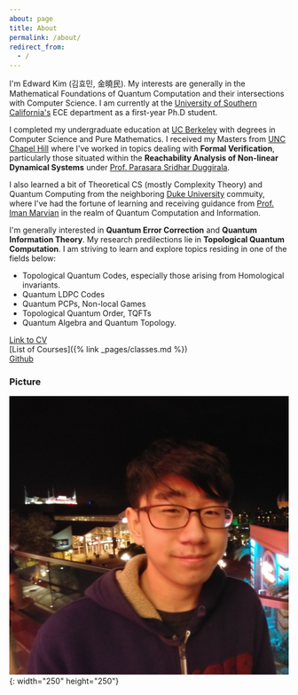 ```yaml
---
about: page
title: About
permalink: /about/
redirect_from:
  - /
---
```


 I'm Edward Kim (김효민, 金曉民). My interests are generally in the Mathematical Foundations of Quantum Computation and their intersections with Computer Science. I am currently at the [University of Southern California's](https://viterbischool.usc.edu/) ECE department as a first-year Ph.D student.

 I completed my undergraduate education at [UC Berkeley](https://cs.berkeley.edu/) with degrees in Computer Science and Pure Mathematics. I received my Masters from [UNC Chapel Hill](https://cs.unc.edu/) where I've worked in topics dealing with **Formal Verification**, particularly those situated within the **Reachability Analysis of Non-linear Dynamical Systems** under [Prof. Parasara Sridhar Duggirala](https://www.cs.unc.edu/~psd/).

 I also learned a bit of Theoretical CS (mostly Complexity Theory) and Quantum Computing from the neighboring [Duke University](https://www.cs.duke.edu/) commuity, where I've had the fortune of learning and receiving guidance from [Prof. Iman Marvian](https://sites.duke.edu/marvian/) in the realm of Quantum Computation and Information.


 I'm generally interested in **Quantum Error Correction** and **Quantum Information Theory**. My research predilections lie in **Topological Quantum Computation**. I am striving to learn and explore topics residing in one of the fields below:

  - Topological Quantum Codes, especially those arising from Homological invariants.
  - Quantum LDPC Codes
  - Quantum PCPs, Non-local Games
  - Topological Quantum Order, TQFTs
  - Quantum Algebra and Quantum Topology.


[Link to CV](https://github.com/ekim1919/CV/blob/master/current/EdwardKimCV.pdf)  
[List of Courses]({% link _pages/classes.md %})  
[Github](https://github.com/ekim1919)

### Picture

![Profile Picture](/images/profile.jpg){: width="250" height="250"}
